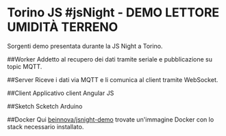 # Torino JS #jsNight - DEMO LETTORE UMIDITÀ TERRENO

Sorgenti demo presentata durante la JS Night a Torino.

##Worker
Addetto al recupero dei dati tramite seriale e pubblicazione su topic MQTT.

##Server
Riceve i dati via MQTT e li comunica al client tramite WebSocket.

##Client
Applicativo client Angular JS

##Sketch
Scketch Arduino

##Docker
Qui [beinnova/jsnight-demo](https://registry.hub.docker.com/u/beinnova/jsnight-demo/) trovate un'immagine Docker con lo stack necessario installato.


